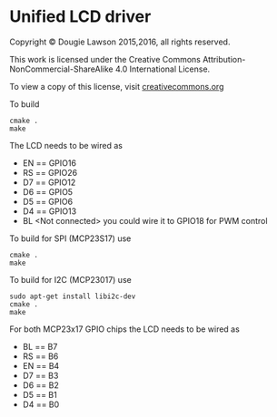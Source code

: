 Unified LCD driver
==================

Copyright &copy; Dougie Lawson 2015,2016, all rights reserved.
 
This work is licensed under the Creative Commons Attribution-NonCommercial-ShareAlike 4.0 International License.
 
 To view a copy of this license, visit [creativecommons.org]
   
[creativecommons.org]:http://creativecommons.org/licenses/by-nc-sa/4.0/deed.en_GB.  

To build
```
cmake .
make
```
The LCD needs to be wired as

* EN == GPIO16
* RS == GPIO26
* D7 == GPIO12
* D6 == GPIO5
* D5 == GPIO6
* D4 == GPIO13
* BL &lt;Not connected&gt; you could wire it to GPIO18 for PWM control
 
To build for SPI (MCP23S17) use
```
cmake .
make
```

To build for I2C (MCP23017) use
```
sudo apt-get install libi2c-dev
cmake .
make
```

For both MCP23x17 GPIO chips the LCD needs to be wired as

* BL == B7
* RS == B6
* EN == B4
* D7 == B3
* D6 == B2
* D5 == B1
* D4 == B0
